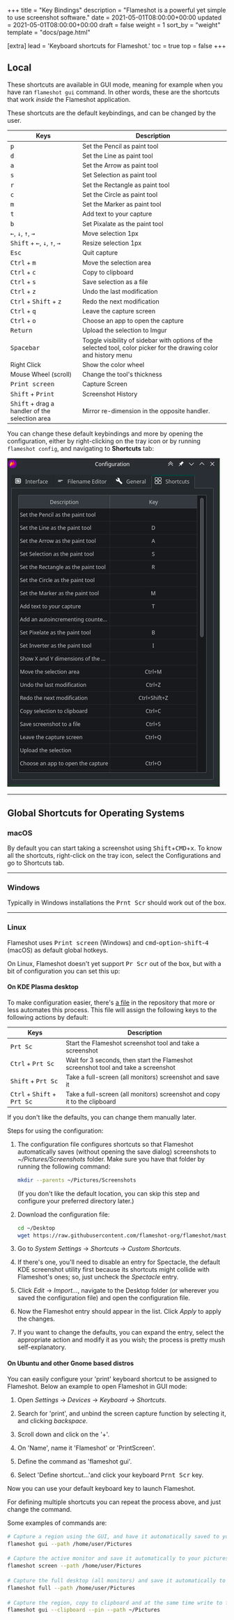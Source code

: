 +++
title = "Key Bindings"
description = "Flameshot is a powerful yet simple to use screenshot software."
date = 2021-05-01T08:00:00+00:00
updated = 2021-05-01T08:00:00+00:00
draft = false
weight = 1
sort_by = "weight"
template = "docs/page.html"

[extra]
lead = 'Keyboard shortcuts for Flameshot.'
toc = true
top = false
+++

## Local
These shortcuts are available in GUI mode, meaning for example when you have ran `flameshot gui` command. In other words, these are the shortcuts that work *inside* the Flameshot application.

These shortcuts are the default keybindings, and can be changed by the user.

|  Keys                                                                                         |  Description                                  |
|---                                                                                            |---                                            |
| <kbd>p</kbd>                                                                                  | Set the Pencil as paint tool                  |
| <kbd>d</kbd>                                                                                  | Set the Line as paint tool                    |
| <kbd>a</kbd>                                                                                  | Set the Arrow as paint tool                   |
| <kbd>s</kbd>                                                                                  | Set Selection as paint tool                   |
| <kbd>r</kbd>                                                                                  | Set the Rectangle as paint tool               |
| <kbd>c</kbd>                                                                                  | Set the Circle as paint tool                  |
| <kbd>m</kbd>                                                                                  | Set the Marker as paint tool                  |
| <kbd>t</kbd>                                                                                  | Add text to your capture                      |
| <kbd>b</kbd>                                                                                  | Set Pixalate as the paint tool                |
| <kbd>←</kbd>, <kbd>↓</kbd>, <kbd>↑</kbd>, <kbd>→</kbd>                                        | Move selection 1px                            |
| <kbd>Shift</kbd> + <kbd>←</kbd>, <kbd>↓</kbd>, <kbd>↑</kbd>, <kbd>→</kbd>                     | Resize selection 1px                          |
| <kbd>Esc</kbd>                                                                                | Quit capture                                  |
| <kbd>Ctrl</kbd> + <kbd>m</kbd>                                                                | Move the selection area                       |
| <kbd>Ctrl</kbd> + <kbd>c</kbd>                                                                | Copy to clipboard                             |
| <kbd>Ctrl</kbd> + <kbd>s</kbd>                                                                | Save selection as a file                      |
| <kbd>Ctrl</kbd> + <kbd>z</kbd>                                                                | Undo the last modification                    |
| <kbd>Ctrl</kbd> + <kbd>Shift</kbd> + <kbd>z</kbd>                                             | Redo the next modification                    |
| <kbd>Ctrl</kbd> + <kbd>q</kbd>                                                                | Leave the capture screen                      |
| <kbd>Ctrl</kbd> + <kbd>o</kbd>                                                                | Choose an app to open the capture             |
| <kbd>Return</kbd>                                                                             | Upload the selection to Imgur                 |
| <kbd>Spacebar</kbd>                                                                           | Toggle visibility of sidebar with options of the selected tool, color picker for the drawing color and history menu |
| Right Click                                                                                   | Show the color wheel                          |
| Mouse Wheel (scroll)                                                                          | Change the tool's thickness                   |
| <kbd>Print screen</kbd>                                                                       | Capture Screen                                |
| <kbd>Shift</kbd> + <kbd>Print</kbd>                                                           | Screenshot History                            |
| <kbd>Shift</kbd> + drag a handler of the selection area                                       | Mirror re-dimension in the opposite handler.  |

You can change these default keybindings and more by opening the configuration, either by right-clicking on the tray icon or by running `flameshot config`, and navigating to **Shortcuts** tab:

![Flameshot configuration window and Shortcuts tab](/media/configuration_window/flameshot_config_shortcuts.png)

--------------------------------------------------------------------------------

## Global Shortcuts for Operating Systems

### macOS

By default you can start taking a screenshot using <kbd>Shift</kbd>+<kbd>CMD</kbd>+<kbd>x</kbd>. To know all the shortcuts, right-click on the tray icon, select the Configurations and go to Shortcuts tab.

--------------------------------------------------------------------------------

### Windows

Typically in Windows installations the <kbd>Prnt Scr</kbd> should work out of the box.

--------------------------------------------------------------------------------

### Linux

Flameshot uses <kbd>Print screen</kbd> (Windows) and <kbd>cmd</kbd>-<kbd>option</kbd>-<kbd>shift</kbd>-<kbd>4</kbd> (macOS) as default global hotkeys.

On Linux, Flameshot doesn't yet support <kbd>Pr Scr</kbd> out of the box, but with a bit of configuration you can set this up:

#### On KDE Plasma desktop
To make configuration easier, there's [a file](https://github.com/flameshot-org/flameshot/blob/master/docs/shortcuts-config/flameshot-shortcuts-kde.khotkeys) in the repository that more or less automates this process. This file will assign the following keys to the following actions by default:

|  Keys                                                           |  Description                                                                                |
|---                                                              |---                                                                                          |
| <kbd>Prt Sc</kbd>                                               | Start the Flameshot screenshot tool and take a screenshot                                   |
| <kbd>Ctrl</kbd> + <kbd>Prt Sc</kbd>                             | Wait for 3 seconds, then start the Flameshot screenshot tool and take a screenshot          |
| <kbd>Shift</kbd> + <kbd>Prt Sc</kbd>                            | Take a full-screen (all monitors) screenshot and save it                                    |
| <kbd>Ctrl</kbd> + <kbd>Shift</kbd> + <kbd>Prt Sc</kbd>          | Take a full-screen (all monitors) screenshot and copy it to the clipboard                   |

If you don't like the defaults, you can change them manually later.

Steps for using the configuration:

1. The configuration file configures shortcuts so that Flameshot automatically saves (without opening the save dialog) screenshots to _~/Pictures/Screenshots_ folder. Make sure you have that folder by running the following command:
    ```sh
    mkdir --parents ~/Pictures/Screenshots
    ```
   (If you don't like the default location, you can skip this step and configure your preferred directory later.)

2. Download the configuration file:
    ```sh
    cd ~/Desktop
    wget https://raw.githubusercontent.com/flameshot-org/flameshot/master/docs/shortcuts-config/flameshot-shortcuts-kde.khotkeys
    ```
3. Go to _System Settings_ → _Shortcuts_ → _Custom Shortcuts_.
4. If there's one, you'll need to disable an entry for Spectacle, the default KDE screenshot utility first because its shortcuts might collide with Flameshot's ones; so, just uncheck the _Spectacle_ entry.
5. Click _Edit_ → _Import..._, navigate to the Desktop folder (or wherever you saved the configuration file) and open the configuration file.
6. Now the Flameshot entry should appear in the list. Click _Apply_ to apply the changes.
7. If you want to change the defaults, you can expand the entry, select the appropriate action and modify it as you wish; the process is pretty mush self-explanatory.

#### On Ubuntu and other Gnome based distros

You can easily configure your 'print' keyboard shortcut to be assigned to Flameshot. Below an example to open Flameshot in GUI mode:

1. Open _Settings_ → _Devices_ → _Keyboard_  → _Shortcuts_.

2. Search for 'print', and unbind the screen capture function by selecting it, and clicking _backspace_.

3. Scroll down and click on the '+'.

4. On 'Name', name it 'Flameshot' or 'PrintScreen'.

5. Define the command as 'flameshot gui'.

6. Select 'Define shortcut...'and click your keyboard <kbd>Prnt Scr</kbd> key.

Now you can use your default keyboard key to launch Flameshot.

For defining multiple shortcuts you can repeat the process above, and just change the command.

Some examples of commands are:

```sh
# Capture a region using the GUI, and have it automatically saved to your pictures folder when clicking the save button in GUI
flameshot gui --path /home/user/Pictures

# Capture the active monitor and save it automatically to your pictures folder
flameshot screen --path /home/user/Pictures

# Capture the full desktop (all monitors) and save it automatically to your pictures folder
flameshot full --path /home/user/Pictures

# Capture the region, copy to clipboard and at the same time write to file and pin the image
flameshot gui --clipboard --pin --path ~/Pictures
```
